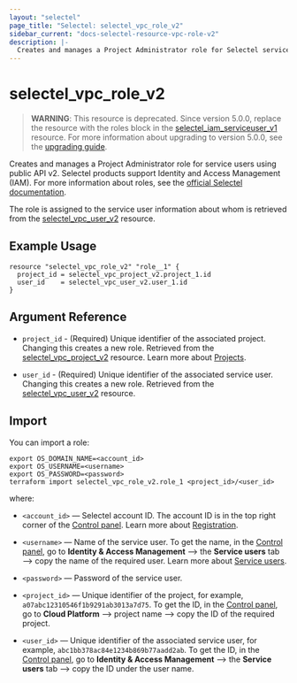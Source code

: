 ```yaml
---
layout: "selectel"
page_title: "Selectel: selectel_vpc_role_v2"
sidebar_current: "docs-selectel-resource-vpc-role-v2"
description: |-
  Creates and manages a Project Administrator role for Selectel service users using public API v2.
---
```


# selectel\_vpc\_role_v2

> **WARNING**: This resource is deprecated. Since version 5.0.0, replace the resource with the roles block in the [selectel_iam_serviceuser_v1](https://registry.terraform.io/providers/selectel/selectel/latest/docs/resources/iam_serviceuser_v1) resource. For more information about upgrading to version 5.0.0, see the [upgrading guide](https://registry.terraform.io/providers/selectel/selectel/latest/docs/guides/upgrading_to_version_5).

Creates and manages a Project Administrator role for service users using public API v2. Selectel products support Identity and Access Management (IAM). For more information about roles, see the [official Selectel documentation](https://docs.selectel.ru/control-panel-actions/users-and-roles/user-types-and-roles/).

The role is assigned to the service user information about whom is retrieved from the [selectel_vpc_user_v2](https://registry.terraform.io/providers/selectel/selectel/latest/docs/resources/vpc_user_v2) resource.

## Example Usage

```hcl
resource "selectel_vpc_role_v2" "role__1" {
  project_id = selectel_vpc_project_v2.project_1.id
  user_id    = selectel_vpc_user_v2.user_1.id
}
```

## Argument Reference

* `project_id` - (Required) Unique identifier of the associated project. Changing this creates a new role. Retrieved from the [selectel_vpc_project_v2](https://registry.terraform.io/providers/selectel/selectel/latest/docs/resources/vpc_project_v2) resource. Learn more about [Projects](https://docs.selectel.ru/control-panel-actions/projects/about-projects/).

* `user_id` - (Required) Unique identifier of the associated service user. Changing this creates a new role. Retrieved from the [selectel_vpc_user_v2](https://registry.terraform.io/providers/selectel/selectel/latest/docs/resources/vpc_user_v2) resource.

## Import

You can import a role:

```shell
export OS_DOMAIN_NAME=<account_id>
export OS_USERNAME=<username>
export OS_PASSWORD=<password>
terraform import selectel_vpc_role_v2.role_1 <project_id>/<user_id>
```

where:

* `<account_id>` — Selectel account ID. The account ID is in the top right corner of the [Control panel](https://my.selectel.ru/). Learn more about [Registration](https://docs.selectel.ru/control-panel-actions/account/registration/).

* `<username>` — Name of the service user. To get the name, in the [Control panel](https://my.selectel.ru/iam/users_management/users?type=service), go to **Identity & Access Management** ⟶ the **Service users** tab ⟶ copy the name of the required user. Learn more about [Service users](https://docs.selectel.ru/control-panel-actions/users-and-roles/user-types-and-roles/).

* `<password>` — Password of the service user.

* `<project_id>` — Unique identifier of the project, for example, `a07abc12310546f1b9291ab3013a7d75`. To get the ID, in the [Control panel](https://my.selectel.ru/vpc/), go to **Cloud Platform** ⟶ project name ⟶ copy the ID of the required project.

* `<user_id>` — Unique identifier of the associated service user, for example, `abc1bb378ac84e1234b869b77aadd2ab`. To get the ID, in the [Control panel](https://my.selectel.ru/iam/users_management/users?type=service), go to **Identity & Access Management** ⟶ the **Service users** tab ⟶ copy the ID under the user name.

